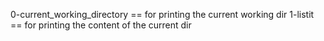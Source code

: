 0-current_working_directory == for printing the current working dir
1-listit == for printing the content of the current dir

